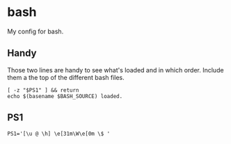 # bash
My config for bash.

## Handy
Those two lines are handy to see what's loaded and in which order.
Include them a the top of the different bash files.

```
[ -z "$PS1" ] && return
echo $(basename $BASH_SOURCE) loaded.
```

## PS1
```
PS1='[\u @ \h] \e[31m\W\e[0m \$ '
```
